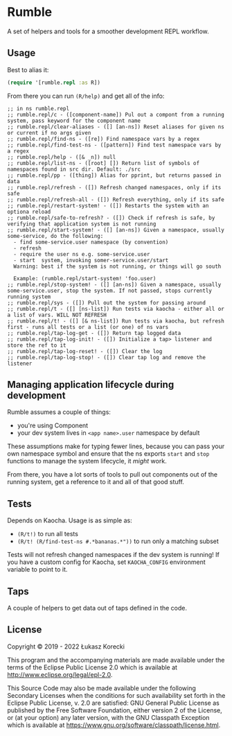 # Rumble

A set of helpers and tools for a smoother development REPL workflow.

## Usage

Best to alias it:

```clojure
(require '[rumble.repl :as R])
```

From there you can run `(R/help)` and get all of the info:

```
;; in ns rumble.repl
;; rumble.repl/c - ([component-name]) Pul out a compont from a running system, pass keyword for the component name
;; rumble.repl/clear-aliases - ([] [an-ns]) Reset aliases for given ns or current if no args given
;; rumble.repl/find-ns - ([re]) Find namespace vars by a regex
;; rumble.repl/find-test-ns - ([pattern]) Find test namespace vars by a regex
;; rumble.repl/help - ([& _n]) null
;; rumble.repl/list-ns - ([root] []) Return list of symbols of namespaces found in src dir. Default: ./src
;; rumble.repl/pp - ([thing]) Alias for pprint, but returns passed in data
;; rumble.repl/refresh - ([]) Refresh changed namespaces, only if its safe
;; rumble.repl/refresh-all - ([]) Refresh everything, only if its safe
;; rumble.repl/restart-system! - ([]) Restarts the system with an optiona reload
;; rumble.repl/safe-to-refresh? - ([]) Check if refresh is safe, by verifying that application system is not running
;; rumble.repl/start-system! - ([] [an-ns]) Given a namespace, usually some-service, do the following:
  - find some-service.user namespace (by convention)
  - refresh
  - require the user ns e.g. some-service.user
  - start  system, invoking somer-service.user/start
  Warning: best if the system is not running, or things will go south

  Example: (rumble.repl/start-system! 'foo.user)
;; rumble.repl/stop-system! - ([] [an-ns]) Given a namespace, usually some-service.user, stop the system. If not passed, stops currently running system
;; rumble.repl/sys - ([]) Pull out the system for passing around
;; rumble.repl/t - ([] [ns-list]) Run tests via kaocha - either all or a list of vars. WILL NOT REFRESH
;; rumble.repl/t! - ([] [& ns-list]) Run tests via kaocha, but refresh first - runs all tests or a list (or one) of ns vars
;; rumble.repl/tap-log-get - ([]) Return tap logged data
;; rumble.repl/tap-log-init! - ([]) Initialize a tap> listener and store the ref to it
;; rumble.repl/tap-log-reset! - ([]) Clear the log
;; rumble.repl/tap-log-stop! - ([]) Clear tap log and remove the listener
```


## Managing application lifecycle during development

Rumble assumes a couple of things:

- you're using Component
- your dev system lives in `<app name>.user` namespace by default

These assumptions make for typing fewer lines, because you can pass your own namespace symbol and ensure that the ns exports `start` and `stop` functions to manage the system lifecycle, it *might* work.

From there, you have a lot sorts of tools to pull out components out of the running system, get a reference to it and all of that good stuff.

## Tests

Depends on Kaocha. Usage is as simple as:

- `(R/t!)` to run all tests
- `(R/t! (R/find-test-ns #.*bananas.*"))` to run only a matching subset

Tests will not refresh changed namespaces if the dev system is running!
If you have a custom config for Kaocha, set `KAOCHA_CONFIG` environment variable to point to it.

## Taps

A couple of helpers to get data out of taps defined in the code.

## License

Copyright © 2019 - 2022  Łukasz Korecki

This program and the accompanying materials are made available under the
terms of the Eclipse Public License 2.0 which is available at
http://www.eclipse.org/legal/epl-2.0.

This Source Code may also be made available under the following Secondary
Licenses when the conditions for such availability set forth in the Eclipse
Public License, v. 2.0 are satisfied: GNU General Public License as published by
the Free Software Foundation, either version 2 of the License, or (at your
option) any later version, with the GNU Classpath Exception which is available
at https://www.gnu.org/software/classpath/license.html.
